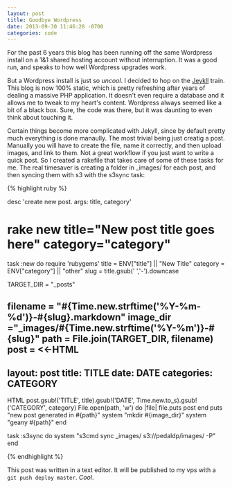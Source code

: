 ```yaml
---
layout: post
title: Goodbye Wordpress
date: 2013-09-30 11:46:28 -0700
categories: code
---
```


For the past 6 years this blog has been running off
the same Wordpress install on a 1&1 shared hosting account without
interruption. It was a good run, and speaks to how well Wordpress upgrades
work.

But a Wordpress install is just so _uncool_. I decided to hop on the
[Jeykll](http://jekyllrb.com) train. This blog is now 100% static, which
is pretty refreshing after years of dealing a massive PHP application.
It doesn't even require a database and it allows me to tweak to my heart's
content. Wordpress always seemed like a bit of a black box. Sure, the code
was there, but it was daunting to even think about touching it.

<!--more-->

Certain things become more complicated with Jekyll, since by default pretty
much everything is done manaully. The most trivial being just creatig a post.
Manually you will have to create the file, name it correctly, and then
upload images, and link to them. Not a great workflow if you just want to write
a quick post. So I created a rakefile that takes care of some of these tasks
for me. The real timesaver is creating a folder in _images/ for each post,
and then syncing them with s3 with the s3sync task:

{% highlight ruby %}

desc 'create new post. args: title, category'
# rake new title="New post title goes here" category="category"
task :new do
  require 'rubygems'
  title = ENV["title"] || "New Title"
  category = ENV["category"] || "other"
  slug = title.gsub(' ','-').downcase

  TARGET_DIR = "_posts"

  filename = "#{Time.new.strftime('%Y-%m-%d')}-#{slug}.markdown"
  image_dir ="_images/#{Time.new.strftime('%Y-%m')}-#{slug}"
  path = File.join(TARGET_DIR, filename)
  post = <<-HTML
  ---
  layout: post
  title: TITLE
  date: DATE
  categories: CATEGORY
  ---
  <!--- {{site.image_url}}/{{page.id | replace: '/','-' | remove_first: '-'}}/image.jpg -->

  HTML
  post.gsub!('TITLE', title).gsub!('DATE', Time.new.to_s).gsub!('CATEGORY', category)
  File.open(path, 'w') do |file|
    file.puts post
  end
  puts "new post generated in #{path}"
  system "mkdir #{image_dir}"
  system "geany #{path}"
end

task :s3sync do
  system "s3cmd sync _images/ s3://pedaldp/images/ -P"
end

{% endhighlight %}

This post was written in a text editor. It will be published to my vps
with a `git push deploy master`. _Cool_.
